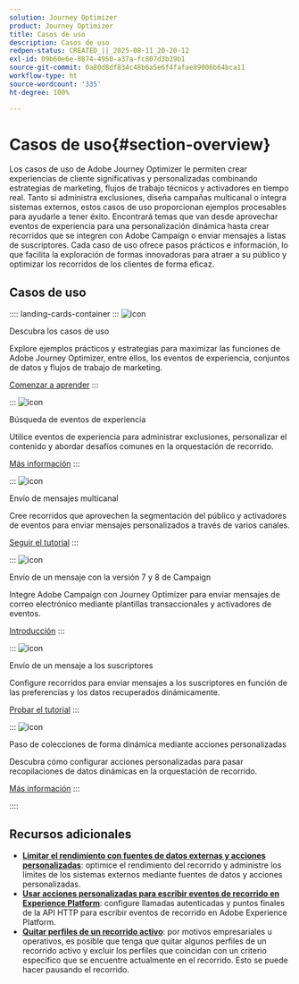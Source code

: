 ```yaml
---
solution: Journey Optimizer
product: Journey Optimizer
title: Casos de uso
description: Casos de uso
redpen-status: CREATED_||_2025-08-11_20-20-12
exl-id: 09b60e6e-8874-4950-a37a-fc807d3b39b1
source-git-commit: 0a80d8df834c48b6a5e6f4fafae89006b64bca11
workflow-type: ht
source-wordcount: '335'
ht-degree: 100%

---
```


# Casos de uso{#section-overview}

Los casos de uso de Adobe Journey Optimizer le permiten crear experiencias de cliente significativas y personalizadas combinando estrategias de marketing, flujos de trabajo técnicos y activadores en tiempo real. Tanto si administra exclusiones, diseña campañas multicanal o integra sistemas externos, estos casos de uso proporcionan ejemplos procesables para ayudarle a tener éxito. Encontrará temas que van desde aprovechar eventos de experiencia para una personalización dinámica hasta crear recorridos que se integren con Adobe Campaign o enviar mensajes a listas de suscriptores. Cada caso de uso ofrece pasos prácticos e información, lo que facilita la exploración de formas innovadoras para atraer a su público y optimizar los recorridos de los clientes de forma eficaz.

## Casos de uso

:::: landing-cards-container
:::
![icon](https://cdn.experienceleague.adobe.com/icons/book.svg)

Descubra los casos de uso

Explore ejemplos prácticos y estrategias para maximizar las funciones de Adobe Journey Optimizer, entre ellos, los eventos de experiencia, conjuntos de datos y flujos de trabajo de marketing.

[Comenzar a aprender](../using/building-journeys/jo-use-cases.md)
:::

:::
![icon](https://cdn.experienceleague.adobe.com/icons/list-check.svg)

Búsqueda de eventos de experiencia

Utilice eventos de experiencia para administrar exclusiones, personalizar el contenido y abordar desafíos comunes en la orquestación de recorrido.

[Más información](../using/building-journeys/exp-event-lookup.md)
:::

:::
![icon](https://cdn.experienceleague.adobe.com/icons/circle-play.svg)

Envío de mensajes multicanal

Cree recorridos que aprovechen la segmentación del público y activadores de eventos para enviar mensajes personalizados a través de varios canales.

[Seguir el tutorial](../using/building-journeys/journeys-uc.md)
:::

:::
![icon](https://cdn.experienceleague.adobe.com/icons/puzzle-piece.svg)

Envío de un mensaje con la versión 7 y 8 de Campaign

Integre Adobe Campaign con Journey Optimizer para enviar mensajes de correo electrónico mediante plantillas transaccionales y activadores de eventos.

[Introducción](../using/building-journeys/ajo-ac.md)
:::

:::
![icon](https://cdn.experienceleague.adobe.com/icons/list-check.svg)

Envío de un mensaje a los suscriptores

Configure recorridos para enviar mensajes a los suscriptores en función de las preferencias y los datos recuperados dinámicamente.

[Probar el tutorial](../using/building-journeys/message-to-subscribers-uc.md)
:::

:::
![icon](https://cdn.experienceleague.adobe.com/icons/code-branch.svg)

Paso de colecciones de forma dinámica mediante acciones personalizadas

Descubra cómo configurar acciones personalizadas para pasar recopilaciones de datos dinámicas en la orquestación de recorrido.

[Más información](../using/building-journeys/collections.md)
:::

::::


## Recursos adicionales

- **[Limitar el rendimiento con fuentes de datos externas y acciones personalizadas](../using/building-journeys/limit-throughput.md)**: optimice el rendimiento del recorrido y administre los límites de los sistemas externos mediante fuentes de datos y acciones personalizadas.
- **[Usar acciones personalizadas para escribir eventos de recorrido en Experience Platform](../using/building-journeys/custom-action-aep.md)**: configure llamadas autenticadas y puntos finales de la API HTTP para escribir eventos de recorrido en Adobe Experience Platform.
- **[Quitar perfiles de un recorrido activo](https://experienceleague.adobe.com/es/docs/journey-optimizer/using/orchestrate-journeys/create-journey/journey-pause#journey-exit-criteria)**: por motivos empresariales u operativos, es posible que tenga que quitar algunos perfiles de un recorrido activo y excluir los perfiles que coincidan con un criterio específico que se encuentre actualmente en el recorrido. Esto se puede hacer pausando el recorrido.
